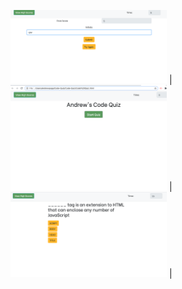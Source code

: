 


<img src="screen1.png" width="250"> | <img src="screen2.png" width="250"> | 
<img src="screen3.png" width="250"> |
